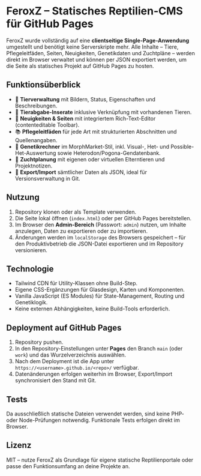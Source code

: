 # FeroxZ – Statisches Reptilien-CMS für GitHub Pages

FeroxZ wurde vollständig auf eine **clientseitige Single-Page-Anwendung** umgestellt und benötigt keine Serverskripte mehr. Alle Inhalte – Tiere, Pflegeleitfäden, Seiten, Neuigkeiten, Genetikdaten und Zuchtpläne – werden direkt im Browser verwaltet und können per JSON exportiert werden, um die Seite als statisches Projekt auf GitHub Pages zu hosten.

## Funktionsüberblick

- 🦎 **Tierverwaltung** mit Bildern, Status, Eigenschaften und Beschreibungen.
- 📢 **Tierabgabe-Inserate** inklusive Verknüpfung mit vorhandenen Tieren.
- 📰 **Neuigkeiten & Seiten** mit integriertem Rich-Text-Editor (contenteditable Toolbar).
- 📚 **Pflegeleitfäden** für jede Art mit strukturierten Abschnitten und Quellenangaben.
- 🧬 **Genetikrechner** im MorphMarket-Stil, inkl. Visual-, Het- und Possible-Het-Auswertung sowie Heterodon/Pogona-Gendatenbank.
- 🐍 **Zuchtplanung** mit eigenen oder virtuellen Elterntieren und Projektnotizen.
- 🧾 **Export/Import** sämtlicher Daten als JSON, ideal für Versionsverwaltung in Git.

## Nutzung

1. Repository klonen oder als Template verwenden.
2. Die Seite lokal öffnen (`index.html`) oder per GitHub Pages bereitstellen.
3. Im Browser den **Admin-Bereich** (Passwort: `admin`) nutzen, um Inhalte anzulegen, Daten zu exportieren oder zu importieren.
4. Änderungen werden im `localStorage` des Browsers gespeichert – für den Produktivbetrieb die JSON-Datei exportieren und im Repository versionieren.

## Technologie

- Tailwind CDN für Utility-Klassen ohne Build-Step.
- Eigene CSS-Ergänzungen für Glasdesign, Karten und Komponenten.
- Vanilla JavaScript (ES Modules) für State-Management, Routing und Genetiklogik.
- Keine externen Abhängigkeiten, keine Build-Tools erforderlich.

## Deployment auf GitHub Pages

1. Repository pushen.
2. In den Repository-Einstellungen unter **Pages** den Branch `main` (oder `work`) und das Wurzelverzeichnis auswählen.
3. Nach dem Deployment ist die App unter `https://<username>.github.io/<repo>/` verfügbar.
4. Datenänderungen erfolgen weiterhin im Browser, Export/Import synchronisiert den Stand mit Git.

## Tests

Da ausschließlich statische Dateien verwendet werden, sind keine PHP- oder Node-Prüfungen notwendig. Funktionale Tests erfolgen direkt im Browser.

## Lizenz

MIT – nutze FeroxZ als Grundlage für eigene statische Reptilienportale oder passe den Funktionsumfang an deine Projekte an.
